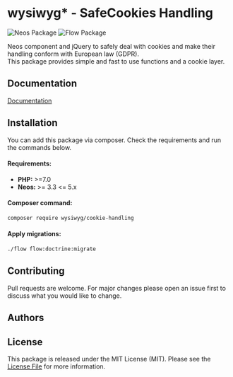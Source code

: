 # wysiwyg* - SafeCookies Handling
 
![Neos Package](https://img.shields.io/badge/Neos-Package-blue.svg "Neos Package")
![Flow Package](https://img.shields.io/badge/Flow-Package-orange.svg "Flow Package")
 
Neos component and jQuery to safely deal with cookies and make their handling conform with European law (GDPR).   
This package provides simple and fast to use functions and a cookie layer. 

## Documentation

[Documentation](https://wysiwyg-software-design.github.io/cookie-handling/)

## Installation
 
You can add this package via composer. Check the requirements and run the commands below.

#### Requirements:
- **PHP:** >=7.0
- **Neos:** >= 3.3 <= 5.x

#### Composer command:
```bash
composer require wysiwyg/cookie-handling
```

#### Apply migrations:
```bash
./flow flow:doctrine:migrate
```

## Contributing
Pull requests are welcome. For major changes please open an issue first to discuss what you would like to change.

## Authors

## License

This package is released under the MIT License (MIT). Please see the [License File](LICENSE) for more information.